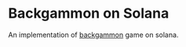 # Backgammon on Solana

An implementation of [backgammon](https://en.wikipedia.org/wiki/Backgammon) game on solana.
